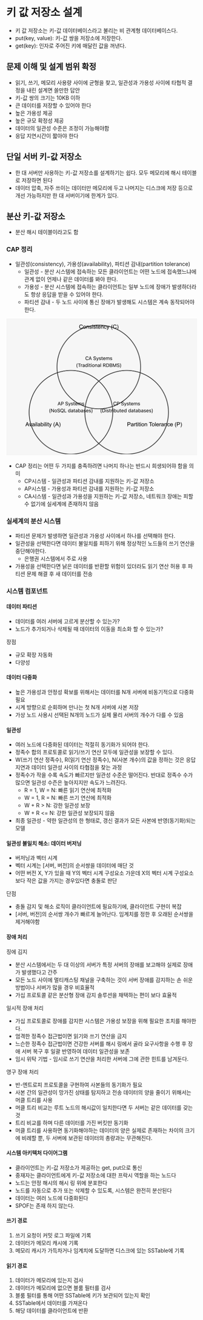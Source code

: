 # 키 값 저장소 설계

- 키 값 저장소는 키-값 데이터베이스라고 불리는 비 관계형 데이터베이스다.
- put(key, value): 키-값 쌍을 저장소에 저장한다.
- get(key): 인자로 주어진 키에 매달린 값을 꺼낸다.

## 문제 이해 및 설계 범위 확정

- 읽기, 쓰기, 메모리 사용량 사이에 균형을 찾고, 일관성과 가용성 사이에 타협적 결정을 내린 설계면 쓸만한 답안
- 키-값 쌍의 크기는 10KB 이하
- 큰 데이터를 저장할 수 있어야 한다
- 높은 가용성 제공
- 높은 규모 확정성 제공
- 데이터의 일관성 수준은 조정이 가능해야함
- 응답 지연시간이 짧아야 한다

## 단일 서버 키-값 저장소

- 한 대 서버만 사용하는 키-값 저장소를 설계하기는 쉽다. 모두 메모리에 해시 테이블로 저장하면 된다
- 데이터 압축, 자주 쓰이는 데이터만 메모리에 두고 나머지는 디스크에 저장 등으로 개선 가능하지만 한 대 서버이기에 한계가 있다.

## 분산 키-값 저장소

- 분산 해시 테이블이라고도 함

### CAP 정리

- 일관성(consistency), 가용성(availability), 파티션 감내(partition tolerance)
  - 일관성 - 분산 시스템에 접속하는 모든 클라이언트는 어떤 노드에 접속했느냐에 관계 없이 언제나 같은 데이터를 봐야 한다.
  - 가용성 - 분산 시스템에 접속하는 클라이언트는 일부 노드에 장애가 발생하더라도 항상 응답을 받을 수 있어야 한다.
  - 파티션 감내 - 두 노드 사이에 통신 장애가 발생해도 시스템은 계속 동작되어야 한다.

![alt text](image.png)

- CAP 정리는 어떤 두 가지를 충족하려면 나머지 하나는 반드시 희생되어햐 함을 의미
  - CP시스템 - 일관성과 파티션 감내를 지원하는 키-값 저장소
  - AP시스템 - 가용성과 파티션 감내를 지원하는 키-값 저장소
  - CA시스템 - 일관성과 가용성을 지원하는 키-값 저장소, 네트워크 장애는 피할수 없기에 실세계에 존재하지 않음

### 실세계의 분산 시스템

- 파티션 문제가 발생하면 일관성과 가용성 사이에서 하나를 선택해야 한다.
- 일관성을 선택한다면 데이터 불일치를 피하기 위해 정상적인 노드들의 쓰기 연산을 중단해야한다.
  - 은행권 시스템에서 주로 사용
- 가용성을 선택한다면 낡은 데이터를 반환할 위험이 있더라도 읽기 연산 허용 후 파티션 문제 해결 후 새 데이터를 전송

### 시스템 컴포넌트

#### 데이터 파티션

- 데이터를 여러 서버에 고르게 분산할 수 있는가?
- 노드가 추가되거나 삭제될 때 데이터의 이동을 최소화 할 수 있는가?

장점

- 규모 확장 자동화
- 다양성

#### 데이터 다중화

- 높은 가용성과 안정성 확보를 위해서는 데이터를 N개 서버에 비동기적으로 다중화 필요
- 시계 방향으로 순회하며 만나는 첫 N개 서버에 사본 저장
- 가상 노드 사용시 선택된 N개의 노드가 실제 물리 서버의 개수가 다를 수 있음

#### 일관성

- 여러 노드에 다중화된 데이터는 적절히 동기화가 되어야 한다.
- 정족수 합의 프로토콜로 읽기/쓰기 연산 모두에 일관성을 보장할 수 있다.
- W(쓰기 연산 정족수), R(읽기 연산 정족수), N(사본 개수)의 값을 정하는 것은 응답 지연과 데이터 일관성 사이의 타협점을 찾는 과정
- 정족수가 작을 수록 속도가 빠르지만 일관성 수준은 떨어진다. 반대로 정족수 수가 많으면 일관성 수즌은 높아지지만 속도가 느려진다.
  - R = 1, W = N: 빠른 읽기 연산에 최적화
  - W = 1, R = N: 빠른 쓰기 연산에 최적화
  - W + R > N: 강한 일관성 보장
  - W + R <= N: 강한 일관성 보장되지 않음
- 최종 일관성 - 약한 일관성의 한 형태로, 갱신 결과가 모든 사본에 반영(동기화)되는 모델

#### 일관성 불일치 해소: 데이터 버저닝

- 버저닝과 벡터 시계
- 벡터 시계는 [서버, 버전]의 순서쌍을 데이터에 매단 것
- 어떤 버전 X, Y가 있을 때 Y의 벡터 시계 구성요소 가운데 X의 벡터 시계 구성요소보다 작은 값을 가지는 경우있다면 충돌로 판단

단점

- 충돌 감지 및 해소 로직이 클라이언트에 필요하기에, 클라이언트 구현이 복잡
- [서버, 버전]의 순서쌍 개수가 빠르게 늘어난다. 임계치를 정한 후 오래된 순서쌍을 제거해야함

#### 장애 처리

징에 김지

- 분산 시스템에서는 두 대 이상의 서버가 특정 서버의 장애를 보고해야 실제로 장애가 발생했다고 간주
- 모든 노드 사이에 멀티캐스팅 채널을 구축하는 것이 서버 장애를 감지하는 손 쉬운 방법이나 서버가 많을 경우 비효율적
- 가십 프로토콜 같은 분산형 장애 감지 솔루션을 채택하는 편이 보다 효율적

일시적 장애 처리

- 가십 프로토콜로 장애를 감지한 시스템은 가용성 보장을 위해 필요한 조치를 해야한다.
- 엄격한 정족수 접근법이면 읽기와 쓰기 연산을 금지
- 느슨한 정족수 접근법이면 건강한 서버를 해시 링에서 골라 요구사항을 수행 후 장애 서버 복구 후 일괄 반영하여 데이터 일관성을 보존
- 임시 위탁 기법 - 임시로 쓰기 연산을 처리한 서버에 그에 관한 힌트를 남겨둔다.

영구 장애 처리

- 반-엔트로피 프로토콜을 구현하여 사본들의 동기화가 필요
- 사본 간의 일관성이 망가진 상태를 탐지하고 전송 데이터의 양을 줄이기 위해서는 머클 트리를 사용
- 머클 트리 비교는 루트 노드의 해시값이 일치한다면 두 서버는 같은 데이터를 갖는 것
- 트리 비교를 하며 다른 데이터를 가진 버킷만 동기화
- 머클 트리를 사용하면 동기화해야하는 데이터의 양은 실제로 존재하는 차이의 크기에 비례할 뿐, 두 서버에 보관된 데이터의 총량과는 무관해진다.

#### 시스템 아키텍처 다이어그램

- 클라이언트는 키-값 저장소가 제공하는 get, put으로 통신
- 중재자는 클라이언트에게 키-값 저장소에 대한 프락시 역할을 하는 노드다
- 노드는 안정 해시의 해시 링 위에 분포한다
- 노드를 자동으로 추가 또는 삭제할 수 있도록, 시스템은 완전히 분산된다
- 데이터는 여러 노드에 다중화된다
- SPOF는 존재 하지 않는다.

#### 쓰기 경로

1. 쓰기 요청이 커밋 로그 파일에 기록
2. 데이터가 메모리 캐시에 기록
3. 메모리 캐시가 가득차거나 임계치에 도달하면 디스크에 있는 SSTable에 기록

#### 읽기 경로

1. 데이터가 메모리에 있는지 검사
2. 데이터가 메모리에 없으면 블룸 필터를 검사
3. 블룸 필터를 통해 어떤 SSTable에 키가 보관되어 있는지 확인
4. SSTable에서 데이터를 가져온다
5. 해당 데이터를 클라이언트에 반환
